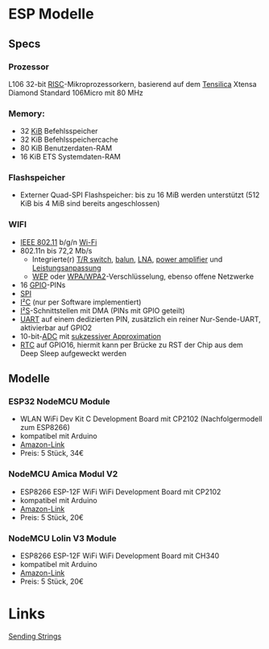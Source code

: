 # ESP Modelle

## Specs
### Prozessor 
L106 32-bit [RISC](https://de.wikipedia.org/wiki/Reduced_Instruction_Set_Computer "Reduced Instruction Set Computer")-Mikroprozessorkern, basierend auf dem [Tensilica](https://de.wikipedia.org/wiki/Tensilica "Tensilica") Xtensa Diamond Standard 106Micro mit 80 MHz
### Memory:
- 32 [KiB](https://de.wikipedia.org/wiki/KiB "KiB") Befehlsspeicher
- 32 KiB Befehlsspeichercache
- 80 KiB Benutzerdaten-RAM
- 16 KiB ETS Systemdaten-RAM

### Flashspeicher
- Externer Quad-SPI Flashspeicher: bis zu 16 MiB werden unterstützt (512 KiB bis 4 MiB sind bereits angeschlossen)

### WIFI
-   [IEEE 802.11](https://de.wikipedia.org/wiki/IEEE_802.11 "IEEE 802.11") b/g/n [Wi-Fi](https://de.wikipedia.org/wiki/Wi-Fi "Wi-Fi")
-   802.11n bis 72,2 Mb/s
    -   Integrierte(r) [T/R switch](https://de.wikipedia.org/wiki/Duplexer "Duplexer"), [balun](https://de.wikipedia.org/wiki/Balun "Balun"), [LNA](https://de.wikipedia.org/wiki/Low_Noise_Amplifier "Low Noise Amplifier"), [power amplifier](https://de.wikipedia.org/w/index.php?title=RF_power_amplifier&action=edit&redlink=1 "RF power amplifier (Seite nicht vorhanden)") und [Leistungsanpassung](https://de.wikipedia.org/wiki/Leistungsanpassung "Leistungsanpassung")
    -   [WEP](https://de.wikipedia.org/wiki/Wired_Equivalent_Privacy "Wired Equivalent Privacy") oder [WPA/WPA2](https://de.wikipedia.org/wiki/Wi-Fi_Protected_Access "Wi-Fi Protected Access")-Verschlüsselung, ebenso offene Netzwerke
- 16 [GPIO](https://de.wikipedia.org/wiki/Allzweckeingabe/-ausgabe "Allzweckeingabe/-ausgabe")-PINs
- [SPI](https://de.wikipedia.org/wiki/Serial_Peripheral_Interface "Serial Peripheral Interface")
- [I²C](https://de.wikipedia.org/wiki/I%C2%B2C "I²C") (nur per Software implementiert)
- [I²S](https://de.wikipedia.org/wiki/I%C2%B2S "I²S")-Schnittstellen mit DMA (PINs mit GPIO geteilt)
- [UART](https://de.wikipedia.org/wiki/Universal_Asynchronous_Receiver_Transmitter "Universal Asynchronous Receiver Transmitter") auf einem dedizierten PIN, zusätzlich ein reiner Nur-Sende-UART, aktivierbar auf GPIO2
- 10-bit-[ADC](https://de.wikipedia.org/wiki/Analog-Digital-Umsetzer "Analog-Digital-Umsetzer") mit [sukzessiver Approximation](https://de.wikipedia.org/wiki/Analog-Digital-Umsetzer#Sukzessive_Approximation "Analog-Digital-Umsetzer")
- [RTC](https://de.wikipedia.org/wiki/Echtzeituhr "Echtzeituhr") auf GPIO16, hiermit kann per Brücke zu RST der Chip aus dem Deep Sleep aufgeweckt werden

## Modelle
### ESP32 NodeMCU Module 
- WLAN WiFi Dev Kit C Development Board mit CP2102 (Nachfolgermodell zum ESP8266)
- kompatibel mit Arduino 
- [Amazon-Link](https://www.amazon.de/AZDelivery-NodeMCU-Development-Nachfolgermodell-ESP8266/dp/B071P98VTG/ref=sr_1_2?keywords=Espressif%2BESP32%2BWLAN%2BDev%2BKit%2BBoard%2BDevelopment%2BBluetooth%2BWifi%2Bv1%2BWROOM32%2BNodeMCU&linkCode=osi&qid=1649506800&sr=8-2&th=1)
- Preis: 5 Stück, 34€


### NodeMCU Amica Modul V2
- ESP8266 ESP-12F WiFi WiFi Development Board mit CP2102 
- kompatibel mit Arduino
- [Amazon-Link](https://www.amazon.de/AZDelivery-NodeMCU-ESP8266-ESP-12E-Development/dp/B0754LZ73Z/ref=sr_1_14?__mk_de_DE=%C3%85M%C3%85%C5%BD%C3%95%C3%91&crid=2MIQS17R4M12&keywords=arduino%2Bmit%2Bwlan&qid=1650647445&sprefix=arduino%2Bmit%2Bwlan%2Caps%2C96&sr=8-14&th=1)
- Preis: 5 Stück, 20€ 

### NodeMCU Lolin V3 Module
- ESP8266 ESP-12F WiFi WiFi Development Board mit CH340 
- kompatibel mit Arduino
- [Amazon-Link](https://www.amazon.de/AZDelivery-NodeMCU-ESP8266-ESP-12E-Development/dp/B074Q2WM1Y/ref=sr_1_13?__mk_de_DE=%C3%85M%C3%85%C5%BD%C3%95%C3%91&crid=2MIQS17R4M12&keywords=arduino%2Bmit%2Bwlan&qid=1650647445&sprefix=arduino%2Bmit%2Bwlan%2Caps%2C96&sr=8-13&th=1)
- Preis: 5 Stück, 20€

# Links
[Sending Strings](https://www.youtube.com/watch?v=zBgsbJMoOGk)